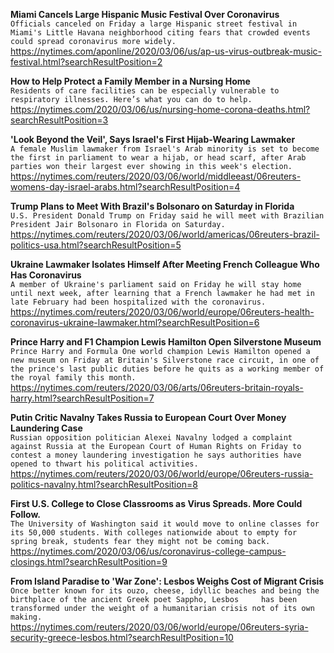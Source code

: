 **Miami Cancels Large Hispanic Music Festival Over Coronavirus**\
`Officials canceled on Friday a large Hispanic street festival in Miami's Little Havana neighborhood citing fears that crowded events could spread coronavirus more widely. `\
https://nytimes.com/aponline/2020/03/06/us/ap-us-virus-outbreak-music-festival.html?searchResultPosition=2

**How to Help Protect a Family Member in a Nursing Home**\
`Residents of care facilities can be especially vulnerable to respiratory illnesses. Here’s what you can do to help.`\
https://nytimes.com/2020/03/06/us/nursing-home-corona-deaths.html?searchResultPosition=3

**'Look Beyond the Veil', Says Israel's First Hijab-Wearing Lawmaker**\
`A female Muslim lawmaker from Israel's Arab minority is set to become the first in parliament to wear a hijab, or head scarf, after Arab parties won their largest ever showing in this week's election.`\
https://nytimes.com/reuters/2020/03/06/world/middleeast/06reuters-womens-day-israel-arabs.html?searchResultPosition=4

**Trump Plans to Meet With Brazil's Bolsonaro on Saturday in Florida**\
`U.S. President Donald Trump on Friday said he will meet with Brazilian President Jair Bolsonaro in Florida on Saturday.`\
https://nytimes.com/reuters/2020/03/06/world/americas/06reuters-brazil-politics-usa.html?searchResultPosition=5

**Ukraine Lawmaker Isolates Himself After Meeting French Colleague Who Has Coronavirus**\
`A member of Ukraine's parliament said on Friday he will stay home until next week, after learning that a French lawmaker he had met in late February had been hospitalized with the coronavirus.`\
https://nytimes.com/reuters/2020/03/06/world/europe/06reuters-health-coronavirus-ukraine-lawmaker.html?searchResultPosition=6

**Prince Harry and F1 Champion Lewis Hamilton Open Silverstone Museum**\
`Prince Harry and Formula One world champion Lewis Hamilton opened a new museum on Friday at Britain's Silverstone race circuit, in one of the prince's last public duties before he quits as a working member of the royal family this month.`\
https://nytimes.com/reuters/2020/03/06/arts/06reuters-britain-royals-harry.html?searchResultPosition=7

**Putin Critic Navalny Takes Russia to European Court Over Money Laundering Case**\
`Russian opposition politician Alexei Navalny lodged a complaint against Russia at the European Court of Human Rights on Friday to contest a money laundering investigation he says authorities have opened to thwart his political activities. `\
https://nytimes.com/reuters/2020/03/06/world/europe/06reuters-russia-politics-navalny.html?searchResultPosition=8

**First U.S. College to Close Classrooms as Virus Spreads. More Could Follow.**\
`The University of Washington said it would move to online classes for its 50,000 students. With colleges nationwide about to empty for spring break, students fear they might not be coming back.`\
https://nytimes.com/2020/03/06/us/coronavirus-college-campus-closings.html?searchResultPosition=9

**From Island Paradise to 'War Zone': Lesbos Weighs Cost of Migrant Crisis**\
`Once better known for its ouzo, cheese, idyllic beaches and being the birthplace of the ancient Greek poet Sappho, Lesbos     has been transformed under the weight of a humanitarian crisis not of its own making.`\
https://nytimes.com/reuters/2020/03/06/world/europe/06reuters-syria-security-greece-lesbos.html?searchResultPosition=10

